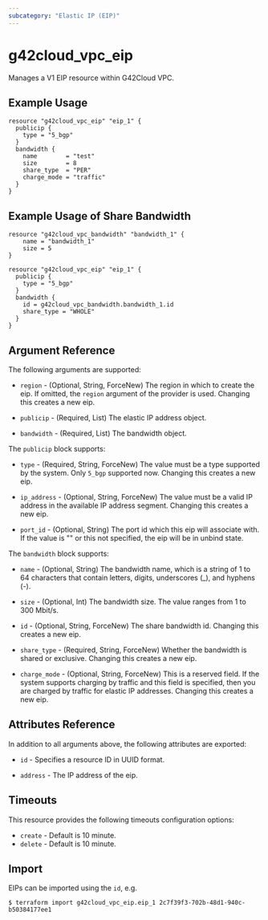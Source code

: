 ```yaml
---
subcategory: "Elastic IP (EIP)"
---
```


# g42cloud\_vpc\_eip

Manages a V1 EIP resource within G42Cloud VPC.

## Example Usage

```hcl
resource "g42cloud_vpc_eip" "eip_1" {
  publicip {
    type = "5_bgp"
  }
  bandwidth {
    name        = "test"
    size        = 8
    share_type  = "PER"
    charge_mode = "traffic"
  }
}
```

## Example Usage of Share Bandwidth

```hcl
resource "g42cloud_vpc_bandwidth" "bandwidth_1" {
	name = "bandwidth_1"
	size = 5
}

resource "g42cloud_vpc_eip" "eip_1" {
  publicip {
    type = "5_bgp"
  }
  bandwidth {
    id = g42cloud_vpc_bandwidth.bandwidth_1.id
    share_type = "WHOLE"
  }
}
```

## Argument Reference

The following arguments are supported:

* `region` - (Optional, String, ForceNew) The region in which to create the eip. If omitted,
    the `region` argument of the provider is used. Changing this creates a new eip.

* `publicip` - (Required, List) The elastic IP address object.

* `bandwidth` - (Required, List) The bandwidth object.


The `publicip` block supports:

* `type` - (Required, String, ForceNew) The value must be a type supported by the system. Only
    `5_bgp` supported now. Changing this creates a new eip.

* `ip_address` - (Optional, String, ForceNew) The value must be a valid IP address in the available
    IP address segment. Changing this creates a new eip.

* `port_id` - (Optional, String) The port id which this eip will associate with. If the value
    is "" or this not specified, the eip will be in unbind state.


The `bandwidth` block supports:

* `name` - (Optional, String) The bandwidth name, which is a string of 1 to 64 characters
    that contain letters, digits, underscores (_), and hyphens (-).

* `size` - (Optional, Int) The bandwidth size. The value ranges from 1 to 300 Mbit/s.

* `id` - (Optional, String, ForceNew) The share bandwidth id. Changing this creates a new eip.

* `share_type` - (Required, String, ForceNew) Whether the bandwidth is shared or exclusive. Changing
    this creates a new eip.

* `charge_mode` - (Optional, String, ForceNew) This is a reserved field. If the system supports charging
    by traffic and this field is specified, then you are charged by traffic for elastic
    IP addresses. Changing this creates a new eip.

## Attributes Reference

In addition to all arguments above, the following attributes are exported:

* `id` - Specifies a resource ID in UUID format.

* `address` - The IP address of the eip.

## Timeouts
This resource provides the following timeouts configuration options:
- `create` - Default is 10 minute.
- `delete` - Default is 10 minute.


## Import

EIPs can be imported using the `id`, e.g.

```
$ terraform import g42cloud_vpc_eip.eip_1 2c7f39f3-702b-48d1-940c-b50384177ee1
```
